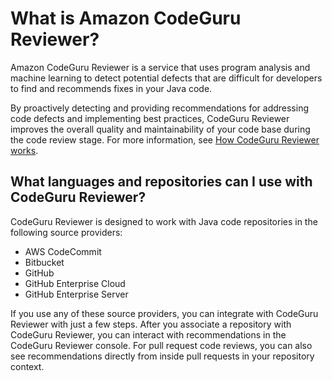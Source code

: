 # What is Amazon CodeGuru Reviewer?<a name="welcome"></a>

Amazon CodeGuru Reviewer is a service that uses program analysis and machine learning to detect potential defects that are difficult for developers to find and recommends fixes in your Java code\. 

By proactively detecting and providing recommendations for addressing code defects and implementing best practices, CodeGuru Reviewer improves the overall quality and maintainability of your code base during the code review stage\. For more information, see [How CodeGuru Reviewer works](how-codeguru-reviewer-works.md)\.

## What languages and repositories can I use with CodeGuru Reviewer?<a name="welcome-repositories"></a>

CodeGuru Reviewer is designed to work with Java code repositories in the following source providers:
+ AWS CodeCommit
+ Bitbucket
+ GitHub
+ GitHub Enterprise Cloud
+ GitHub Enterprise Server

 If you use any of these source providers, you can integrate with CodeGuru Reviewer with just a few steps\. After you associate a repository with CodeGuru Reviewer, you can interact with recommendations in the CodeGuru Reviewer console\. For pull request code reviews, you can also see recommendations directly from inside pull requests in your repository context\.

## <a name="welcome-next-steps"></a>